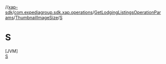 //[xap-sdk](../../../../../index.md)/[com.expediagroup.sdk.xap.operations](../../../index.md)/[GetLodgingListingsOperationParams](../../index.md)/[ThumbnailImageSize](../index.md)/[S](index.md)

# S

[JVM]\
[S](index.md)
